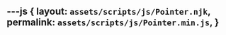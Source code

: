 ---js
{
  layout:    `assets/scripts/js/Pointer.njk`,
  permalink: `assets/scripts/js/Pointer.min.js`,
}
---
